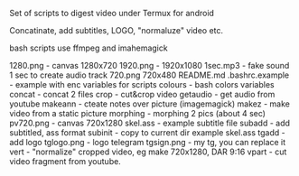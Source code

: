  Set of scripts to digest video under Termux for android
 
Concatinate, add subtitles, LOGO, "normaluze" video etc.

bash scripts use ffmpeg and imahemagick

1280.png - canvas 1280x720
1920.png - 1920x1080
1sec.mp3 - fake sound 1 sec to create audio track
720.png 720x480
README.md
.bashrc.example - example with enc variables for  scripts
colours - bash colors variables
concat - concat 2 files
crop - cut&crop video 
getaudio - get audio from youtube
makeann -  cteate notes over picture (imagemagick)
makez - make video from a static picture
morphing - morphing 2 pics (about 4 sec)
pv720.png - canvas 720x1280
skel.ass - example subtitle file 
subadd - add subtitled, ass format
subinit - copy to current dir example skel.ass 
tgadd - add logo
tglogo.png - logo telegram
tgsign.png - my tg, you can replace it
vert - "normalize" cropped video, eg make 720x1280, DAR 9:16
vpart - cut video fragment from youtube.
